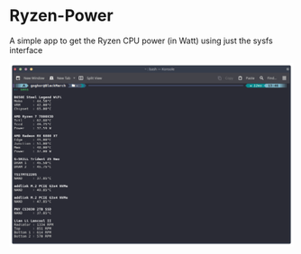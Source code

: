 # Ryzen-Power
A simple app to get the Ryzen CPU power (in Watt) using just the sysfs interface

![Screenshot](screenshot.png)
